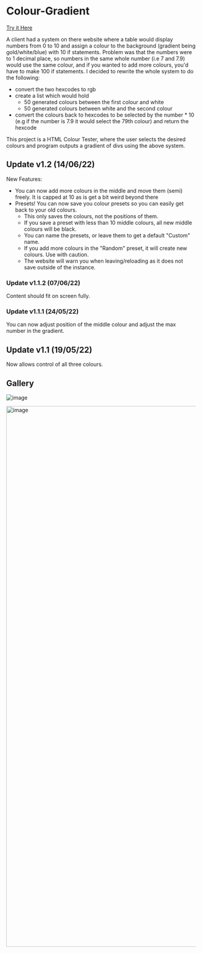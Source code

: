 # Colour-Gradient

[Try it Here](https://adam-sharp2003.github.io/Colour-Gradient/)

A client had a system on there website where a table would display numbers from 0 to 10 and assign a colour to the background (gradient being gold/white/blue) with 10 if statements. Problem was that the numbers were to 1 decimal place, so numbers in the same whole number (i.e 7 and 7.9) would use the same colour, and if you wanted to add more colours, you'd have to make 100 if statements. I decided to rewrite the whole system to do the following:

- convert the two hexcodes to rgb 
- create a list which would hold
  - 50 generated colours between the first colour and white
  - 50 generated colours between white and the second colour
 - convert the colours back to hexcodes to be selected by the number * 10 (e.g if the number is 7.9 it would select the 79th colour) and return the hexcode

This project is a HTML Colour Tester, where the user selects the desired colours and program outputs a gradient of divs using the above system.


## Update v1.2 (14/06/22)

New Features:

- You can now add more colours in the middle and move them (semi) freely. It is capped at 10 as is get a bit weird beyond there
- Presets! You can now save you colour presets so you can easily get back to your old colours.
  - This only saves the colours, not the positions of them.
  - If you save a preset with less than 10 middle colours, all new middle colours will be black.
  - You can name the presets, or leave them to get a default "Custom" name.
  - If you add more colours in the "Random" preset, it will create new colours. Use with caution.
  - The website will warn you when leaving/reloading as it does not save outside of the instance.

### Update v1.1.2 (07/06/22)

Content should fit on screen fully.

### Update v1.1.1 (24/05/22)

You can now adjust position of the middle colour and adjust the max number in the gradient.

## Update v1.1 (19/05/22)

Now allows control of all three colours.

## Gallery

![image](https://user-images.githubusercontent.com/79047247/176223113-610cef25-96d4-4171-a383-e04917fb1906.png)

<img width="1440" alt="image" src="https://user-images.githubusercontent.com/79047247/173593487-526541d6-d806-4719-8a55-344a7c0e786d.png">



